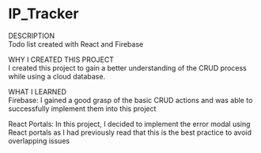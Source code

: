 # IP_Tracker

DESCRIPTION  
Todo list created with React and Firebase

WHY I CREATED THIS PROJECT  
I created this project to gain a better understanding of the CRUD process while using a cloud database.

WHAT I LEARNED  
Firebase: I gained a good grasp of the basic CRUD actions and was able to successfully implement them into this project

React Portals: In this project, I decided to implement the error modal using React portals as I had previously read that this is the best practice to avoid overlapping issues 



